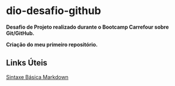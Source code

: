 # dio-desafio-github
**Desafio de Projeto realizado durante o Bootcamp Carrefour sobre Git/GitHub.**

**Criação do meu primeiro repositório.**

## Links Úteis
[Sintaxe Básica Markdown](https://www.markdownguide.org/basic-syntax/)
